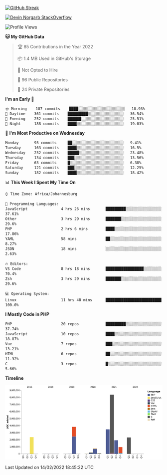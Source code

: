 
[![GitHub Streak](http://github-readme-streak-stats.herokuapp.com?user=DevinNorgarb&date_format=M%20j%5B%2C%20Y%5D)](https://git.io/streak-stats)


[![Devin Norgarb StackOverflow](https://github-readme-stackoverflow.vercel.app/?userID=4993755)](https://stackoverflow.com/users/4993755/devin-norgarb)

<!--START_SECTION:waka-->
![Profile Views](http://img.shields.io/badge/Profile%20Views-2-blue)

**🐱 My GitHub Data** 

> 🏆 85 Contributions in the Year 2022
 > 
> 📦 1.4 MB Used in GitHub's Storage 
 > 
> 🚫 Not Opted to Hire
 > 
> 📜 96 Public Repositories 
 > 
> 🔑 24 Private Repositories  
 > 
**I'm an Early 🐤** 

```text
🌞 Morning    187 commits    ████░░░░░░░░░░░░░░░░░░░░░   18.93% 
🌆 Daytime    361 commits    █████████░░░░░░░░░░░░░░░░   36.54% 
🌃 Evening    252 commits    ██████░░░░░░░░░░░░░░░░░░░   25.51% 
🌙 Night      188 commits    ████░░░░░░░░░░░░░░░░░░░░░   19.03%

```
📅 **I'm Most Productive on Wednesday** 

```text
Monday       93 commits     ██░░░░░░░░░░░░░░░░░░░░░░░   9.41% 
Tuesday      163 commits    ████░░░░░░░░░░░░░░░░░░░░░   16.5% 
Wednesday    232 commits    █████░░░░░░░░░░░░░░░░░░░░   23.48% 
Thursday     134 commits    ███░░░░░░░░░░░░░░░░░░░░░░   13.56% 
Friday       63 commits     █░░░░░░░░░░░░░░░░░░░░░░░░   6.38% 
Saturday     121 commits    ███░░░░░░░░░░░░░░░░░░░░░░   12.25% 
Sunday       182 commits    ████░░░░░░░░░░░░░░░░░░░░░   18.42%

```


📊 **This Week I Spent My Time On** 

```text
⌚︎ Time Zone: Africa/Johannesburg

💬 Programming Languages: 
JavaScript               4 hrs 26 mins       █████████░░░░░░░░░░░░░░░░   37.61% 
Other                    3 hrs 29 mins       ███████░░░░░░░░░░░░░░░░░░   29.6% 
PHP                      2 hrs 6 mins        ████░░░░░░░░░░░░░░░░░░░░░   17.86% 
YAML                     58 mins             ██░░░░░░░░░░░░░░░░░░░░░░░   8.27% 
JSON                     18 mins             ░░░░░░░░░░░░░░░░░░░░░░░░░   2.63%

🔥 Editors: 
VS Code                  8 hrs 18 mins       █████████████████░░░░░░░░   70.4% 
Zsh                      3 hrs 29 mins       ███████░░░░░░░░░░░░░░░░░░   29.6%

💻 Operating System: 
Linux                    11 hrs 48 mins      █████████████████████████   100.0%

```

**I Mostly Code in PHP** 

```text
PHP                      20 repos            █████████░░░░░░░░░░░░░░░░   37.74% 
JavaScript               10 repos            ████░░░░░░░░░░░░░░░░░░░░░   18.87% 
Vue                      7 repos             ███░░░░░░░░░░░░░░░░░░░░░░   13.21% 
HTML                     6 repos             ██░░░░░░░░░░░░░░░░░░░░░░░   11.32% 
C                        3 repos             █░░░░░░░░░░░░░░░░░░░░░░░░   5.66%

```


**Timeline**

![Chart not found](https://raw.githubusercontent.com/DevinNorgarb/DevinNorgarb/main/charts/bar_graph.png) 


 Last Updated on 14/02/2022 18:45:22 UTC
<!--END_SECTION:waka-->

